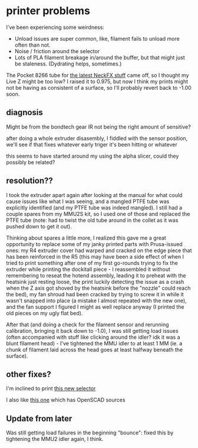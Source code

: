 # printer problems

I've been experiencing some weirdness:

- Unload issues are super common, like, filament fails to unload more often than not.
- Noise / friction around the selector
- Lots of PLA filament breakage in/around the buffer, but that might just be staleness. (Dydrating helps, sometimes.)

The Pocket 8266 tube for [the latest NeckFX stuff](49f317bc-c1e7-48ed-a312-93f08c2b58db.md) came off, so I thought my Live Z might be too low? I raised it to 0.975, but now I think my prints might not be having as consistent of a surface, so I'll probably revert back to -1.00 soon.

## diagnosis

Might be from the bondtech gear IR not being the right amount of sensitive?

after doing a whole extruder disasembly, I fiddled with the sensor position, we'll see if that fixes whatever early triger it's been hitting or whatever

this seems to have started around my using the alpha slicer, could they possibly be related?

## resolution??

I took the extruder apart again after looking at the manual for what could cause issues like what I was seeing, and a mangled PTFE tube was explicitly identified (and my PTFE tube was indeed mangled). I still had a couple spares from my MMU2S kit, so I used one of those and replaced the PTFE tube (note: had to twist the old tube around in the collet as it was pushed down to get it out).

Thinking about spares a little more, I realized this gave me a great opportunity to replace some of my janky printed parts with Prusa-issued ones: my R4 extruder cover had warped and cracked on the edge piece that has been reinforced in the R5 (this may have been a side effect of when I tried to print something after one of my first go-rounds trying to fix the extruder while printing the dockitall piece - I reassembled it without remembering to reseat the hotend assembly, leading it to preheat with the heatsink just resting loose, the print luckily detecting the issue as a crash when the Z axis got shoved by the heatsink before the "nozzle" could reach the bed), my fan shroud had been cracked by trying to screw it in while it wasn't snapped into place (a mistake I almost repeated with the new one), and the fan support I figured I might as well replace anyway (I printed the old pieces on my ugly flat bed).

After that (and doing a check for the filament sensor and rerunning calibration, bringing it back down to -1.0), I was still getting load issues (often accompanied with stuff like clicking around the idler? idk it was a blunt filament head) - I've tightened the MMU idler to at least 1 MM (ie. a chunk of filament laid across the head goes at least halfway beneath the surface).

## other fixes?

I'm inclined to print [this new selector](https://www.prusaprinters.org/prints/9882-prusa-mmu2-selector-improvements/files)

I also like [this one](https://www.thingiverse.com/thing:3268500) which has OpenSCAD sources

## Update from later

Was still getting load failures in the beginning "bounce": fixed this by tightening the MMU2 idler again, I think.
